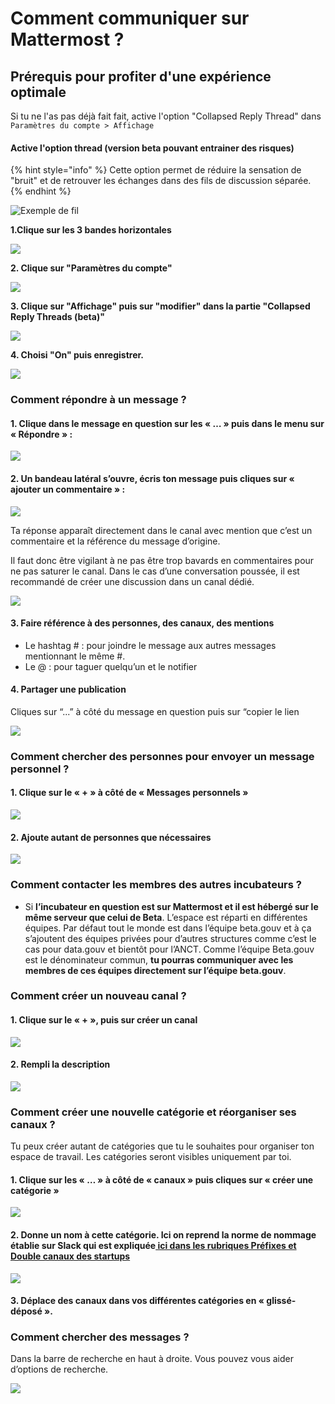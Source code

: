 # Comment communiquer sur Mattermost ?

## Prérequis pour profiter d'une expérience optimale

Si tu ne l'as pas déjà fait fait, active l'option "Collapsed Reply Thread" dans `Paramètres du compte > Affichage` 

#### **Active l'option thread** \(version beta pouvant entrainer des risques\)

{% hint style="info" %}
Cette option permet de réduire la sensation de "bruit" et de retrouver les échanges dans des fils de discussion séparée.
{% endhint %}

![Exemple de fil](../../../.gitbook/assets/capture-6.jpg)

**1.Clique sur les 3 bandes horizontales** 

![](../../../.gitbook/assets/capture-1.jpg)

**2. Clique sur "Paramètres du compte"**

![](../../../.gitbook/assets/capture2.jpg)

**3. Clique sur "Affichage" puis sur "modifier" dans la partie "Collapsed Reply Threads \(beta\)"**

![](../../../.gitbook/assets/capture-3.jpg)

**4. Choisi "On" puis enregistrer.**

![](../../../.gitbook/assets/capture-4.jpg)

### **Comment répondre à un message ?**

#### 1. Clique dans le message en question sur les « … » puis dans le menu sur « Répondre » :

![](https://lh4.googleusercontent.com/BIq9YkZajLBs8sJbmhnbF1EH1cZkYgkw5948LXTGKyVGB8Hv7M1XTLfKtts11dXZsZTnk8cIccVCi711YPOwebVjz8oGCdWHwWZ2lnhYQAHwb7nzSAQc4VKiKn8bjLWkg_1EwZmk)

#### 2. Un bandeau latéral s’ouvre, écris ton message puis cliques sur « ajouter un commentaire » :

![](https://lh3.googleusercontent.com/IeHruLdAv0ROS3GDn4MQ1Up4rVMRCLdRuVONW5DWMcpK6RO9PjoOJcyA5TM9FOYp0BFeGcLBmOLL2WSd62IiIBfjZqfLl_vjBaoysR-C76_99vRgq87Zi_D2RTRK0Iup9ucl2zfO)

Ta réponse apparaît directement dans le canal avec mention que c’est un commentaire et la référence du message d’origine. 

Il faut donc être vigilant à ne pas être trop bavards en commentaires pour ne pas saturer le canal. Dans le cas d’une conversation poussée, il est recommandé de créer une discussion dans un canal dédié.

![](https://lh3.googleusercontent.com/Co52_Z26452vUbWvCd7Br-mkYPRCxNRxfxOwuMhFupyCCJjsfQdXswpC0ndiVfMfAHyWTsVzfud1OQPt2_dtrLbz7ThApqCYoEz59JeTX02vK71wJzhirHZC-TXSAZO-SSSsEswm)

#### **3. Faire référence à des personnes, des canaux, des mentions**

* Le hashtag \# : pour joindre le message aux autres messages mentionnant le même \#. 
* Le @ : pour taguer quelqu’un et le notifier

#### **4. Partager une publication**

Cliques sur “...” à côté du message en question puis sur “copier le lien

![](https://lh3.googleusercontent.com/_9oWNG8-_un-n6I7KfvSoRlpe5tW-_QDiIKr0fieR8y2-zqSd3FbevX9oFFlT_Cc8XbuQw--LSqi676kRfhs4wMMzRIZNj4qzvEyB0AD-cvGW1lMDcNpbTQGDroGEfRCriviU7kq)

### **Comment chercher des personnes pour envoyer un message personnel ?**

#### 1. Clique sur le « + » à côté de « Messages personnels »

![](https://lh4.googleusercontent.com/qOjgRzEgcYhc4WUvwR36JZb5Ot2JdtkaGq7wGY98iTIXGtUgvmxT5C6mta-qj74nIJdqGzvlWIYZiMPECGmG9bH4PiDA_4W1qRoamBnQiQlR8XOgUnvKNnFvM7rLhWdG5N0em1UT)

#### 2. Ajoute autant de personnes que nécessaires

![](https://lh3.googleusercontent.com/-l2vr6nYQH-JbTmub5gSW1OF0ThcobrMG-PKXRNUa4ZMOjLoMcDBfryVK3YuaKh04IFCEmdukJ0LXIIEdhH1vPXBZCTDRKR_BJ4OfSbvaCDBaJDB7CZLURrZmtqhh_w3f459bKaz)

### **Comment contacter les membres des autres incubateurs ?**

* Si **l’incubateur en question est sur Mattermost et il est hébergé sur le même serveur que celui de Beta**. L’espace est réparti en différentes équipes. Par défaut tout le monde est dans l’équipe beta.gouv et à ça s’ajoutent des équipes privées pour d’autres structures comme c’est le cas pour data.gouv et bientôt pour l’ANCT. Comme l’équipe Beta.gouv est le dénominateur commun, **tu pourras communiquer avec les membres de ces équipes directement sur l’équipe beta.gouv**.

### **Comment créer un nouveau canal ?**

#### 1. Clique sur le « + », puis sur créer un canal

![](https://lh6.googleusercontent.com/1n1_6_Qze4ZyA8autCSUIb8FcOfh3D7ZXtCr-ZpwR-WoC2537NC_Hj8pikGO31pKmWmDvMZmUakr-j34jUBhDavhAN9hpp6nEF7y0FyhxY4DFOcKwzHk6_lJKTbNFxllgZYh_iKC)

#### 2. Rempli la description

![](https://lh6.googleusercontent.com/cQ8Cg7Cj1-pxUxAIZN4IWMvE2fIkUCEZ5QwcKZMY0TgCwRwpIramIQinD5sPFJnnmXOESaZ-FXq-t7_yyvf11b0iVFx6HYgT0SY8ojphdI2cPHh082A3JIuNE_pGChPV7ucmo_2m)

### **Comment créer une nouvelle catégorie et réorganiser ses canaux** ?

Tu peux créer autant de catégories que tu le souhaites pour organiser ton espace de travail. Les catégories seront visibles uniquement par toi.

#### 1. Clique sur les « … » à côté de « canaux » puis cliques sur « créer une catégorie »

![](https://lh6.googleusercontent.com/o8Tsvb7BON6BLa41afZpNOKByl3kjDvr-VdQWpwEDFQLQ6AH47sFeovh_h7hMU477tD91QxCRxTWasrFWAmk-tdDNlG6y-nAeh806IZcB0v0j2eOlPUnkYllMhH5VCFpAQegWXvk)

#### 2. Donne un nom à cette catégorie. Ici on reprend la norme de nommage établie sur Slack qui est expliquée[ ici dans les rubriques Préfixes et Double canaux des startups](https://doc.incubateur.net/communaute/travailler-a-beta-gouv/jutilise-les-outils-de-la-communaute/slack) 

![](https://lh5.googleusercontent.com/5qG6rWYvvXFDsKIbI5OUjcd02G1rNRMElGNTJylukznO6gJMByi0w1dftxNnnrJcbWNjqyPY1i4eA9OS_t6aT34nzZ-cIychtjN9QlYC0InlV28FHyIiu99JvsIPX6aaiSZ9CW99)

#### 3. Déplace des canaux dans vos différentes catégories en « glissé-déposé ».

### **Comment chercher des messages ?**

Dans la barre de recherche en haut à droite. Vous pouvez vous aider d’options de recherche.

![](https://lh3.googleusercontent.com/UL7cEXnSP0Bue3keJ3ZrUJsNnxY2hMjuW4Wb2KCUQV3Dmq9K-94sRIsJsBnkPq5y014Frt08qO7Ana17hTuH1qm9pT79AwjZZ0iXCOlutAPMvu5hqc4qvdDMHlS5U1vZgqgNX1Dt)

